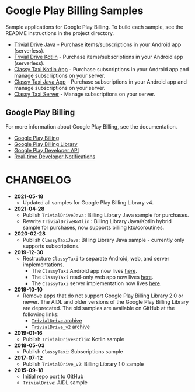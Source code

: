 # Google Play Billing Samples

Sample applications for Google Play Billing. To build each sample, see the README instructions in the project directory.

* [Trivial Drive Java](https://github.com/vihanonebill/play-billing-samples/tree/google_in_app/TrivialDriveJava) - Purchase items/subscriptions in your Android app (serverless).
* [Trivial Drive Kotlin](https://github.com/vihanonebill/play-billing-samples/tree/google_in_app/TrivialDriveKotlin) - Purchase items/subscriptions in your Android app (serverless).
* [Classy Taxi Kotlin App](https://github.com/vihanonebill/play-billing-samples/tree/google_in_app/ClassyTaxiAppKotlin) - Purchase subscriptions in your Android app and manage subscriptions on your server.
* [Classy Taxi Java App](https://github.com/vihanonebill/play-billing-samples/tree/google_in_app/ClassyTaxiJava) - Purchase subscriptions in your Android app and manage subscriptions on your server.
* [Classy Taxi Server](https://github.com/vihanonebill/play-billing-samples/tree/google_in_app/ClassyTaxiServer) - Manage subscriptions on your server.


## Google Play Billing

For more information about Google Play Billing, see the documentation.

* [Google Play Billing](https://developer.android.com/google/play/billing/billing_overview)
* [Google Play Billing Library](https://developer.android.com/google/play/billing/billing_library_overview)
* [Google Play Developer API](https://developer.android.com/google/play/developer-api)
* [Real-time Developer Notifications](https://developer.android.com/google/play/billing/realtime_developer_notifications)


# CHANGELOG

* **2021-05-18**
  * Updated all samples for Google Play Billing Library v4.
* **2021-04-28**
  * Publish `TrivialDriveJava` : Billing Library Java sample for purchases.
  * Rewrite `TrivialDriveKotlin` : Billing Library Java/Kotlin hybrid sample for purchases, now supports billing ktx/coroutines.
* **2020-02-28**
  * Publish `ClassyTaxiJava`: Billing Library Java sample - currently only supports subscriptions.
* **2019-12-30**
  * Restructure `ClassyTaxi` to separate Android, web, and server implementations.
    * The `ClassyTaxi` Android app now lives [here](https://github.com/android/play-billing-samples/tree/master/ClassyTaxiAppKotlin).
    * The `ClassyTaxi` read-only web app now lives [here](https://github.com/android/play-billing-samples/tree/master/ClassyTaxiAppWeb).
    * The `ClassyTaxi` server implementation now lives [here](https://github.com/android/play-billing-samples/tree/master/ClassyTaxiServer).
* **2019-10-10**
  * Remove apps that do not support Google Play Billing Library 2.0 or newer.
    The AIDL and older versions of the Google Play Billing Library are deprecated.
    The old samples are available on GitHub at the following links:
    * [`TrivialDrive` archive](https://github.com/android/play-billing-samples/tree/7a94c6905a9c125518354c216b5c3094fde47ce1/TrivialDrive)
    * [`TrivialDrive_v2` archive](https://github.com/android/play-billing-samples/tree/7a94c6905a9c125518354c216b5c3094fde47ce1/TrivialDrive_v2)
* **2019-01-16**
  * Publish `TrivialDriveKotlin`: Kotlin sample
* **2018-05-03**
  * Publish `ClassyTaxi`: Subscriptions sample
* **2017-07-12**
  * Publish `TrivialDrive_v2`: Billing Library 1.0 sample
* **2015-09-18**
  * Initial repo port to GitHub
  * `TrivialDrive`: AIDL sample
